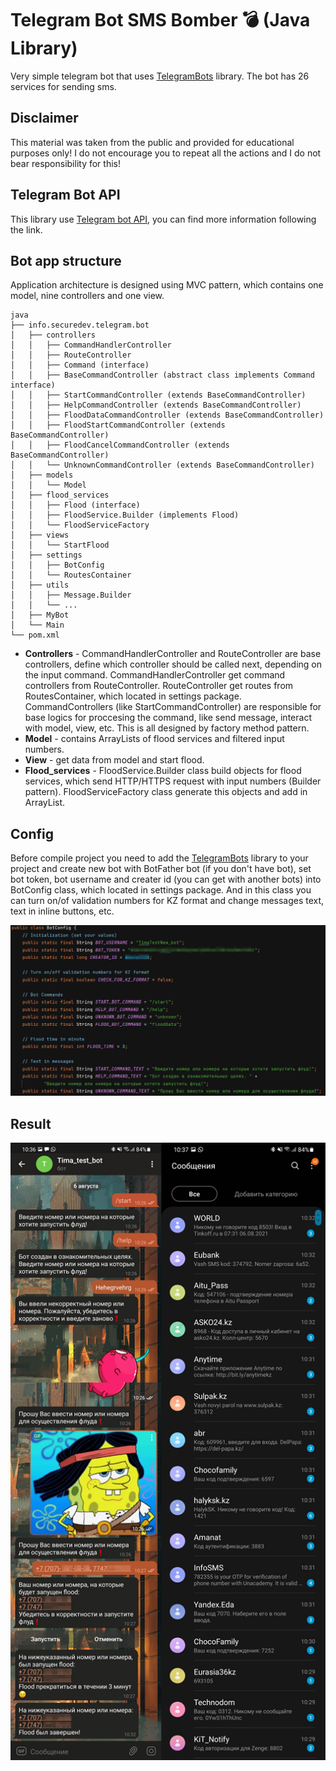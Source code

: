 ﻿# Telegram Bot SMS Bomber 💣 (Java Library) 
Very simple telegram bot that uses [TelegramBots](https://github.com/rubenlagus/TelegramBots) library. The bot has 26 services for sending sms.

## Disclaimer
This material was taken from the public and provided for educational purposes only! I do not encourage you to repeat all the actions and I do not bear responsibility for this!

## Telegram Bot API
This library use [Telegram bot API](https://core.telegram.org/bots), you can find more information following the link.

## Bot app structure
Application architecture is designed using MVC pattern, which contains one model, nine controllers and one view.

```
java
├── info.securedev.telegram.bot
│   ├── controllers
│   │   ├── CommandHandlerController
│   │   ├── RouteController
│   │   ├── Command (interface)
│   │   ├── BaseCommandController (abstract class implements Command interface)
│   │   ├── StartCommandController (extends BaseCommandController)
│   │   ├── HelpCommandController (extends BaseCommandController)
│   │   ├── FloodDataCommandController (extends BaseCommandController)
│   │   ├── FloodStartCommandController (extends BaseCommandController)
│   │   ├── FloodCancelCommandController (extends BaseCommandController)
│   │   └── UnknownCommandController (extends BaseCommandController) 
│   ├── models
│   │   └── Model
│   ├── flood_services
│   │   ├── Flood (interface)
│   │   ├── FloodService.Builder (implements Flood)
│   │   └── FloodServiceFactory
│   ├── views
│   │   └── StartFlood
│   ├── settings
│   │   ├── BotConfig
│   │   └── RoutesContainer
│   ├── utils
│   │   ├── Message.Builder
│   │   └── ...
│   ├── MyBot
│   └── Main
└── pom.xml
```

- **Controllers** - CommandHandlerController and RouteController are base controllers, define which controller should be called next, depending on the input command. CommandHandlerController get command controllers from RouteController. RouteController get routes from RoutesContainer, which located in settings package. CommandСontrollers (like StartCommandController) are responsible for base logics for proccesing the command, like send message, interact with model, view, etc. This is all designed by factory method pattern.
- **Model** - contains ArrayLists of flood services and filtered input numbers.
- **View** - get data from model and start flood.
- **Flood_services** - FloodService.Builder class build objects for flood services, which send HTTP/HTTPS request with input numbers (Builder pattern). FloodServiceFactory class generate this objects and add in ArrayList.


## Config
Before compile project you need to add the [TelegramBots](https://github.com/rubenlagus/TelegramBots/wiki/Simple-Example) library to your project and create new bot with BotFather bot (if you don't have bot), set bot token, bot username and creater id (you can get with another bots) into BotConfig class, which located in settings package. And in this class you can turn on/of validation numbers for KZ format and change messages text, text in inline buttons, etc.

![](img/Bot_config.png)

## Result
![](img/Screen.png)
